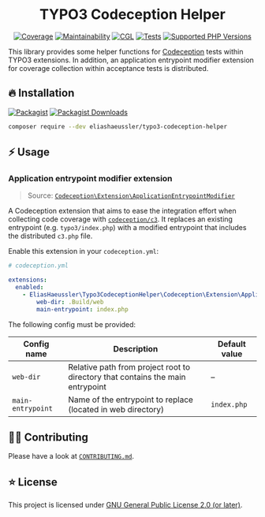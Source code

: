<div align="center">

# TYPO3 Codeception Helper

[![Coverage](https://img.shields.io/codecov/c/github/eliashaeussler/typo3-codeception-helper?logo=codecov&token=4BM8pdRAmL)](https://codecov.io/gh/eliashaeussler/typo3-codeception-helper)
[![Maintainability](https://img.shields.io/codeclimate/maintainability/eliashaeussler/typo3-codeception-helper?logo=codeclimate)](https://codeclimate.com/github/eliashaeussler/typo3-codeception-helper/maintainability)
[![CGL](https://img.shields.io/github/actions/workflow/status/eliashaeussler/typo3-codeception-helper/cgl.yaml?label=cgl&logo=github)](https://github.com/eliashaeussler/typo3-codeception-helper/actions/workflows/cgl.yaml)
[![Tests](https://img.shields.io/github/actions/workflow/status/eliashaeussler/typo3-codeception-helper/tests.yaml?label=tests&logo=github)](https://github.com/eliashaeussler/typo3-codeception-helper/actions/workflows/tests.yaml)
[![Supported PHP Versions](https://img.shields.io/packagist/dependency-v/eliashaeussler/typo3-codeception-helper/php?logo=php)](https://packagist.org/packages/eliashaeussler/typo3-codeception-helper)

</div>

This library provides some helper functions for [Codeception](https://codeception.com/)
tests within TYPO3 extensions. In addition, an application entrypoint
modifier extension for coverage collection within acceptance tests
is distributed.

## 🔥 Installation

[![Packagist](https://img.shields.io/packagist/v/eliashaeussler/typo3-codeception-helper?label=version&logo=packagist)](https://packagist.org/packages/eliashaeussler/typo3-codeception-helper)
[![Packagist Downloads](https://img.shields.io/packagist/dt/eliashaeussler/typo3-codeception-helper?color=brightgreen)](https://packagist.org/packages/eliashaeussler/typo3-codeception-helper)

```bash
composer require --dev eliashaeussler/typo3-codeception-helper
```

## ⚡ Usage

### Application entrypoint modifier extension

> Source: [`Codeception\Extension\ApplicationEntrypointModifier`](src/Codeception/Extension/ApplicationEntrypointModifier.php)

A Codeception extension that aims to ease the integration effort
when collecting code coverage with [`codeception/c3`](https://github.com/Codeception/c3).
It replaces an existing entrypoint (e.g. `typo3/index.php`) with
a modified entrypoint that includes the distributed `c3.php` file.

Enable this extension in your `codeception.yml`:

```yaml
# codeception.yml

extensions:
  enabled:
    - EliasHaeussler\Typo3CodeceptionHelper\Codeception\Extension\ApplicationEntrypointModifier:
        web-dir: .Build/web
        main-entrypoint: index.php
```

The following config must be provided:

| Config name       | Description                                                                    | Default value |
|-------------------|--------------------------------------------------------------------------------|---------------|
| `web-dir`         | Relative path from project root to directory that contains the main entrypoint | –             |
| `main-entrypoint` | Name of the entrypoint to replace (located in web directory)                   | `index.php`   |

## 🧑‍💻 Contributing

Please have a look at [`CONTRIBUTING.md`](CONTRIBUTING.md).

## ⭐ License

This project is licensed under [GNU General Public License 2.0 (or later)](LICENSE).
